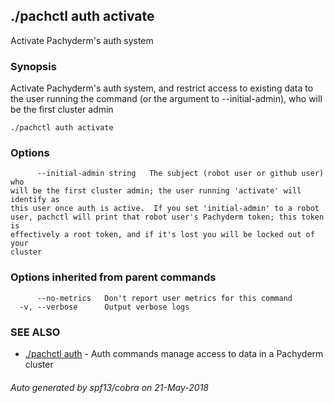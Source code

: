 ## ./pachctl auth activate

Activate Pachyderm's auth system

### Synopsis


Activate Pachyderm's auth system, and restrict access to existing data to the
user running the command (or the argument to --initial-admin), who will be the
first cluster admin

```
./pachctl auth activate
```

### Options

```
      --initial-admin string   The subject (robot user or github user) who
will be the first cluster admin; the user running 'activate' will identify as
this user once auth is active.  If you set 'initial-admin' to a robot
user, pachctl will print that robot user's Pachyderm token; this token is
effectively a root token, and if it's lost you will be locked out of your
cluster
```

### Options inherited from parent commands

```
      --no-metrics   Don't report user metrics for this command
  -v, --verbose      Output verbose logs
```

### SEE ALSO
* [./pachctl auth](./pachctl_auth.md)	 - Auth commands manage access to data in a Pachyderm cluster

###### Auto generated by spf13/cobra on 21-May-2018
